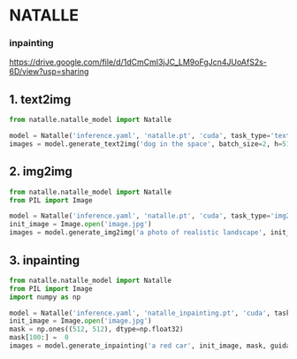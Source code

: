 # NATALLE
### inpainting
https://drive.google.com/file/d/1dCmCmI3jJC_LM9oFgJcn4JUoAfS2s-6D/view?usp=sharing

## 1. text2img
```python
from natalle.natalle_model import Natalle

model = Natalle('inference.yaml', 'natalle.pt', 'cuda', task_type='text2img')
images = model.generate_text2img('dog in the space', batch_size=2, h=512, w=512)
```
## 2. img2img
```python
from natalle.natalle_model import Natalle
from PIL import Image

model = Natalle('inference.yaml', 'natalle.pt', 'cuda', task_type='img2img')
init_image = Image.open('image.jpg')
images = model.generate_img2img('a photo of realistic landscape', init_image, strength=0.6)
```
## 3. inpainting
```python 
from natalle.natalle_model import Natalle
from PIL import Image
import numpy as np

model = Natalle('inference.yaml', 'natalle_inpainting.pt', 'cuda', task_type='inpainting')
init_image = Image.open('image.jpg')
mask = np.ones((512, 512), dtype=np.float32)
mask[100:] =  0
images = model.generate_inpainting('a red car', init_image, mask, guidance_scale=7, num_steps=50)
```
